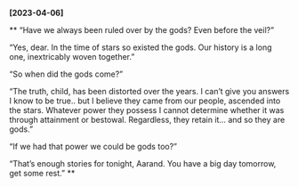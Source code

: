 **[2023-04-06]**

** 
“Have we always been ruled over by the gods? Even before the veil?”

“Yes, dear. In the time of stars so existed the gods. Our history is a long one, inextricably woven together.”

“So when did the gods come?”

“The truth, child, has been distorted over the years. I can’t give you answers I know to be true.. but I believe they came from our people, ascended into the stars. Whatever power they possess I cannot determine whether it was through attainment or bestowal. Regardless, they retain it… and so they are gods.”

“If we had that power we could be gods too?”

“That’s enough stories for tonight, Aarand. You have a big day tomorrow, get some rest.”
**